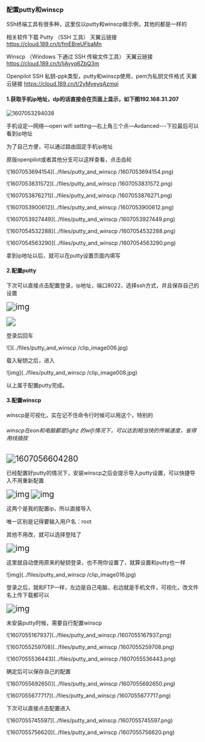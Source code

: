 ### 配置putty和winscp

SSh终端工具有很多种，这里仅以putty和winscp做示例，其他的都是一样的

相关软件下载
Putty （SSH 工具）
天翼云链接 https://cloud.189.cn/t/fmEBreUFbaMn

Winscp （Windows 下通过 SSH 传输文件工具）
天翼云链接 https://cloud.189.cn/t/IjAvyq6ZbQ3m

Openpilot SSH 私钥-ppk类型，putty和winscp使用，pem为私钥文件格式
天翼云链接 https://cloud.189.cn/t/2yMveyqAzmqi



#### 1.获取手机ip地址，dp的话直接会在页面上显示，如下图192.168.31.207

<img src="../files/putty_and_winscp /1607053294038.png" alt="1607053294038"  />



手机设定—网络—open wifi setting—右上角三个点—Avdanced---下拉最后可以看到ip地址

为了自己方便，可以通过路由固定手机ip地址

原版openpilot或者其他分支可以这样查看，点击齿轮

![1607053694154](../files/putty_and_winscp /1607053694154.png)



![1607053831572](../files/putty_and_winscp /1607053831572.png)

![1607053876271](../files/putty_and_winscp /1607053876271.png)

![1607053900612](../files/putty_and_winscp /1607053900612.png)

![1607053927449](../files/putty_and_winscp /1607053927449.png)

![1607054532288](../files/putty_and_winscp /1607054532288.png)

![1607054563290](../files/putty_and_winscp /1607054563290.png)

拿到ip地址以后，就可以在putty设置页面内填写

#### 2.配置putty

下次可以直接点击配置登录，ip地址，端口8022，选择ssh方式，并且保存自己的设置

​        <img src="../files/putty_and_winscp /clip_image002-1607054666557.jpg" alt="img" style="zoom:150%;" />  

<img src="../files/putty_and_winscp /clip_image004.jpg" style="zoom:150%;" />

登录后回车

![](../files/putty_and_winscp /clip_image006.jpg)

载入秘钥之后，进入

![img](../files/putty_and_winscp /clip_image008.jpg)

 

以上属于配置putty完成。

 

#### 3.配置winscp

winscp是可视化，实在记不住命令行时候可以用这个，特别的

###### winscp在eon和电脑都是5ghz 的wifi情况下，可以达到相当快的传输速度，省得用线插拔

<img src="../files/putty_and_winscp /1607056604280.png" alt="1607056604280" style="zoom:150%;" />

已经配置好putty的情况下，安装winscp之后会提示导入putty设置，可以快捷导入不用重新配置



<img src="../files/putty_and_winscp /clip_image010.jpg" alt="img" style="zoom:150%;" />

<img src="../files/putty_and_winscp /clip_image012.jpg" alt="img" style="zoom:150%;" />

这两个是我的配置ip，所以直接导入

唯一区别是记得要输入用户名：root

其他不用改，就可以选择登陆了

<img src="../files/putty_and_winscp /clip_image014.jpg" alt="img" style="zoom:150%;" />

这里就自动使用原来的秘钥登录，也不用你设置了，就算设置和putty也一样

![img](../files/putty_and_winscp /clip_image016.jpg)

 登录之后，就和FTP一样，左边是自己电脑，右边就是手机文件，可视化，改文件名上传下载都可以

<img src="../files/putty_and_winscp /clip_image018.jpg" alt="img" style="zoom:150%;" />



未安装putty时候，需要自行配置winscp

![1607055167937](../files/putty_and_winscp /1607055167937.png)

![1607055259708](../files/putty_and_winscp /1607055259708.png)

![1607055536443](../files/putty_and_winscp /1607055536443.png)

确定后可以保存自己的配置

![1607055692650](../files/putty_and_winscp /1607055692650.png)

![1607055677717](../files/putty_and_winscp /1607055677717.png)

下次可以直接点击配置进入

![1607055745597](../files/putty_and_winscp /1607055745597.png)

![1607055756620](../files/putty_and_winscp /1607055756620.png)
